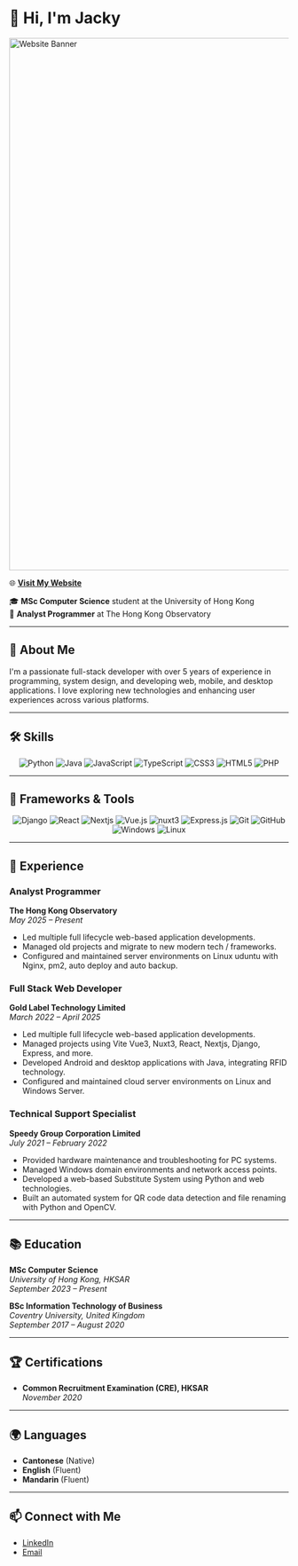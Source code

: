 # 👋 Hi, I'm Jacky

<a href="https://wongyat88.github.io">
  <img src="https://wongyat88.github.io/banner2.gif" alt="Website Banner" style="width: 100vw; height: auto;">
</a>


🌐 **[Visit My Website](https://wongyat88.github.io)**

🎓 **MSc Computer Science** student at the University of Hong Kong  
💼 **Analyst Programmer** at The Hong Kong Observatory

---

## 🚀 About Me

I'm a passionate full-stack developer with over 5 years of experience in programming, system design, and developing web, mobile, and desktop applications. I love exploring new technologies and enhancing user experiences across various platforms.

---

## 🛠️ Skills

<div align="center">
  <img src="https://img.icons8.com/?size=48&id=l75OEUJkPAk4&format=png&color=000000" title="Python" alt="Python" />
  <img src="https://img.icons8.com/color/48/000000/java-coffee-cup-logo.png" title="Java" alt="Java" />
  <img src="https://img.icons8.com/color/48/000000/javascript.png" title="JavaScript" alt="JavaScript" />
  <img src="https://img.icons8.com/color/48/000000/typescript.png" title="TypeScript" alt="TypeScript" />
  <img src="https://img.icons8.com/color/48/000000/css3.png" title="CSS3" alt="CSS3" />
  <img src="https://img.icons8.com/color/48/000000/html-5.png" title="HTML5" alt="HTML5" />
  <img src="https://img.icons8.com/?size=48&id=39852&format=png&color=000000" title="PHP" alt="PHP" />
</div>

---

## 🔧 Frameworks & Tools

<div align="center">
  <img src="https://img.icons8.com/color/48/000000/django.png" title="Django" alt="Django" />
  <img src="https://img.icons8.com/color/48/000000/react-native.png" title="React" alt="React" />
  <img src="https://img.icons8.com/?size=48&id=MWiBjkuHeMVq&format=png&color=000000" title="Nextjs" alt="Nextjs" />
  <img src="https://img.icons8.com/color/48/000000/vue-js.png" title="Vue.js" alt="Vue.js" />
  <img src="https://img.icons8.com/?size=48&id=nvrsJYs7j9Vb&format=png&color=000000" title="nuxt3" alt="nuxt3" />
  <img src="https://img.icons8.com/color/48/000000/express-js.png" title="Express.js" alt="Express.js" />
  <img src="https://img.icons8.com/color/48/000000/git.png" title="Git" alt="Git" />
  <img src="https://img.icons8.com/color/48/000000/github.png" title="GitHub" alt="GitHub" />
  <img src="https://img.icons8.com/?size=48&id=108792&format=png&color=000000" title="Windows" alt="Windows" />
  <img src="https://img.icons8.com/color/48/000000/linux.png" title="Linux" alt="Linux" />
</div>

---

## 💼 Experience

### **Analyst Programmer**  
**The Hong Kong Observatory**  
*May 2025 – Present*  
- Led multiple full lifecycle web-based application developments.
- Managed old projects and migrate to new modern tech / frameworks.
- Configured and maintained server environments on Linux uduntu with Nginx, pm2, auto deploy and auto backup.

### **Full Stack Web Developer**  
**Gold Label Technology Limited**  
*March 2022 – April 2025*  
- Led multiple full lifecycle web-based application developments.
- Managed projects using Vite Vue3, Nuxt3, React, Nextjs, Django, Express, and more.
- Developed Android and desktop applications with Java, integrating RFID technology.
- Configured and maintained cloud server environments on Linux and Windows Server.

### **Technical Support Specialist**  
**Speedy Group Corporation Limited**  
*July 2021 – February 2022*  
- Provided hardware maintenance and troubleshooting for PC systems.
- Managed Windows domain environments and network access points.
- Developed a web-based Substitute System using Python and web technologies.
- Built an automated system for QR code data detection and file renaming with Python and OpenCV.

---

## 📚 Education

**MSc Computer Science**  
*University of Hong Kong, HKSAR*  
*September 2023 – Present*

**BSc Information Technology of Business**  
*Coventry University, United Kingdom*  
*September 2017 – August 2020*

---

## 🏆 Certifications

- **Common Recruitment Examination (CRE), HKSAR**  
  *November 2020*

---

## 🌍 Languages

- **Cantonese** (Native)
- **English** (Fluent)
- **Mandarin** (Fluent)

---

## 📫 Connect with Me

- [LinkedIn](https://www.linkedin.com/in/yat-cheong-jacky)
- [Email](mailto:jackywongboy84@gmail.com)
